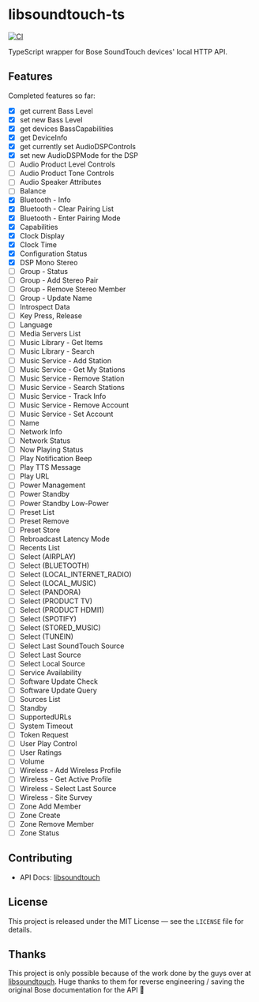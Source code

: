 
# libsoundtouch-ts

[![CI](https://github.com/oleggtro/libsoundtouch-ts/actions/workflows/ci.yml/badge.svg)](https://github.com/oleggtro/libsoundtouch-ts/actions/workflows/ci.yml)

TypeScript wrapper for Bose SoundTouch devices' local HTTP API.

## Features
Completed features so far:
- [x] get current Bass Level 
- [x] set new Bass Level 
- [x] get devices BassCapabilities
- [x] get DeviceInfo
- [x] get currently set AudioDSPControls
- [x] set new AudioDSPMode for the DSP
- [ ] Audio Product Level Controls 
- [ ] Audio Product Tone Controls
- [ ] Audio Speaker Attributes
- [ ] Balance
- [x] Bluetooth - Info
- [x] Bluetooth - Clear Pairing List
- [x] Bluetooth - Enter Pairing Mode
- [x] Capabilities
- [x] Clock Display
- [x] Clock Time
- [x] Configuration Status
- [x] DSP Mono Stereo
- [ ] Group - Status
- [ ] Group - Add Stereo Pair
- [ ] Group - Remove Stereo Member
- [ ] Group - Update Name
- [ ] Introspect Data
- [ ] Key Press, Release
- [ ] Language
- [ ] Media Servers List
- [ ] Music Library - Get Items
- [ ] Music Library - Search
- [ ] Music Service - Add Station
- [ ] Music Service - Get My Stations
- [ ] Music Service - Remove Station
- [ ] Music Service - Search Stations
- [ ] Music Service - Track Info
- [ ] Music Service - Remove Account
- [ ] Music Service - Set Account
- [ ] Name
- [ ] Network Info
- [ ] Network Status
- [ ] Now Playing Status
- [ ] Play Notification Beep
- [ ] Play TTS Message
- [ ] Play URL
- [ ] Power Management
- [ ] Power Standby
- [ ] Power Standby Low-Power
- [ ] Preset List
- [ ] Preset Remove
- [ ] Preset Store
- [ ] Rebroadcast Latency Mode
- [ ] Recents List
- [ ] Select (AIRPLAY)
- [ ] Select (BLUETOOTH)
- [ ] Select (LOCAL_INTERNET_RADIO)
- [ ] Select (LOCAL_MUSIC)
- [ ] Select (PANDORA)
- [ ] Select (PRODUCT TV)
- [ ] Select (PRODUCT HDMI1)
- [ ] Select (SPOTIFY)
- [ ] Select (STORED_MUSIC)
- [ ] Select (TUNEIN)
- [ ] Select Last SoundTouch Source
- [ ] Select Last Source
- [ ] Select Local Source
- [ ] Service Availability
- [ ] Software Update Check
- [ ] Software Update Query
- [ ] Sources List
- [ ] Standby
- [ ] SupportedURLs
- [ ] System Timeout
- [ ] Token Request
- [ ] User Play Control
- [ ] User Ratings
- [ ] Volume
- [ ] Wireless - Add Wireless Profile
- [ ] Wireless - Get Active Profile
- [ ] Wireless - Select Last Source
- [ ] Wireless - Site Survey
- [ ] Zone Add Member
- [ ] Zone Create
- [ ] Zone Remove Member
- [ ] Zone Status

## Contributing
 - API Docs: [libsoundtouch](https://github.com/CharlesBlonde/libsoundtouch/blob/master/docs/index.rst)

## License

This project is released under the MIT License — see the `LICENSE` file for details.

## Thanks
This project is only possible because of the work done by the guys over at [libsoundtouch](https://github.com/CharlesBlonde/libsoundtouch).
Huge thanks to them for reverse engineering / saving the original Bose documentation for the API 🙏


